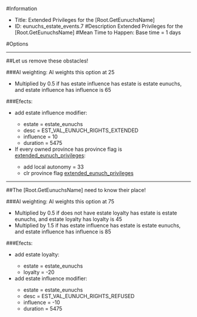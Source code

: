 #Information
 - Title: Extended Privileges for the [Root.GetEunuchsName]
 - ID: eunuchs_estate_events.7
#Description
Extended Privileges for the [Root.GetEunuchsName]
#Mean Time to Happen:
Base time = 1 days

#Options

___
##Let us remove these obstacles!

###AI weighting:
AI weights this option at 25
 - Multiplied by 0.5 if has estate influence has estate is estate eunuchs, and estate influence has influence is 65


###Efects:<ul><li>add estate influence modifier:</li><ul><li>estate = estate_eunuchs</li><li>desc = EST_VAL_EUNUCH_RIGHTS_EXTENDED</li><li>influence = 10</li><li>duration = 5475</li></ul><li>If every owned province has province flag is [extended_eunuch_privileges](../flags/extended_eunuch_privileges.md):</li><ul><li>add local autonomy = 33</li><li>clr province flag [extended_eunuch_privileges](../flags/extended_eunuch_privileges.md)</li></ul></ul>

___
##The [Root.GetEunuchsName] need to know their place!

###AI weighting:
AI weights this option at 75
 - Multiplied by 0.5 if does not have estate loyalty has estate is estate eunuchs, and estate loyalty has loyalty is 45
 - Multiplied by 1.5 if has estate influence has estate is estate eunuchs, and estate influence has influence is 85


###Efects:<ul><li>add estate loyalty:</li><ul><li>estate = estate_eunuchs</li><li>loyalty = -20</li></ul><li>add estate influence modifier:</li><ul><li>estate = estate_eunuchs</li><li>desc = EST_VAL_EUNUCH_RIGHTS_REFUSED</li><li>influence = -10</li><li>duration = 5475</li></ul></ul>
